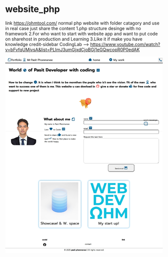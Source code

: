# website_php
link https://ohmtool.com/
normal php website with folder catagory and use in real case just share the content
1.php structure desinge with no framework
2.For who want to start with website app and want to put code on sharehost in production and Learning
3.Like it if make you have knowledge
credit-sidebar CodingLab -->
 https://www.youtube.com/watch?v=bFvfqUMjvsA&list=PLImJ3umGjxdCjoBGj1eGQwcopR0P0edAK
 
 ![imgage_alt](https://github.com/WDO-pasit/PHP-Email-Structure/blob/78c0f32cefbefb57f76027eba422040cb2e380e9/pasit_landing%20resume.jpeg)
